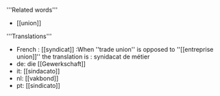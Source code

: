 '''Related words'''

* [[union]]

'''Translations'''

* French : [[syndicat]]
:When ''trade union'' is opposed to ''[[entreprise union]]'' the translation is : synidacat de métier
* de: die [[Gewerkschaft]]
* it: [[sindacato]]
* nl: [[vakbond]]
* pt: [[sindicato]]